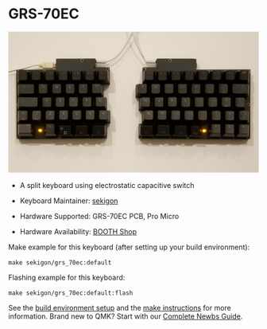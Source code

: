 # GRS-70EC

![grs_70ec](https://raw.githubusercontent.com/sekigon-gonnoc/GRS-70EC-doc/master/img/GRS-70EC.JPG)

* A split keyboard using electrostatic capacitive switch

* Keyboard Maintainer: [sekigon](https://github.com/sekigon-gonnoc)
* Hardware Supported: GRS-70EC PCB, Pro Micro
* Hardware Availability: [BOOTH Shop](https://nogikes.booth.pm/items/2626903)

Make example for this keyboard (after setting up your build environment):

    make sekigon/grs_70ec:default

Flashing example for this keyboard:

    make sekigon/grs_70ec:default:flash

See the [build environment setup](https://docs.qmk.fm/#/getting_started_build_tools) and the [make instructions](https://docs.qmk.fm/#/getting_started_make_guide) for more information. Brand new to QMK? Start with our [Complete Newbs Guide](https://docs.qmk.fm/#/newbs).
